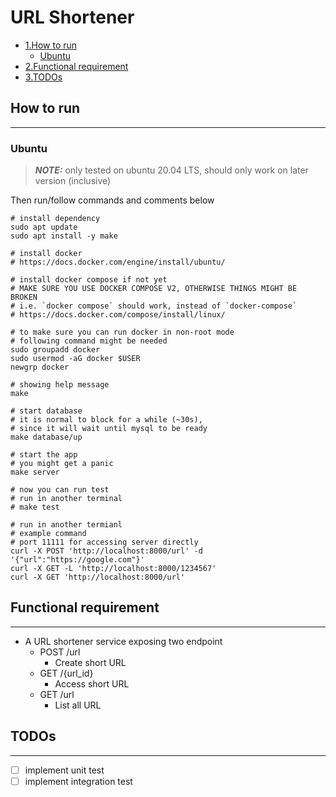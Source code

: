 # URL Shortener

- [1.How to run](#how-to-run)
  - [Ubuntu](#ubuntu)
- [2.Functional requirement](#functional-requirement)
- [3.TODOs](#todos)

## How to run
------------
### Ubuntu
> **_NOTE:_** only tested on ubuntu 20.04 LTS, should only work on later version (inclusive)

Then run/follow commands and comments below
```
# install dependency
sudo apt update
sudo apt install -y make

# install docker
# https://docs.docker.com/engine/install/ubuntu/

# install docker compose if not yet
# MAKE SURE YOU USE DOCKER COMPOSE V2, OTHERWISE THINGS MIGHT BE BROKEN
# i.e. `docker compose` should work, instead of `docker-compose`
# https://docs.docker.com/compose/install/linux/

# to make sure you can run docker in non-root mode
# following command might be needed
sudo groupadd docker
sudo usermod -aG docker $USER
newgrp docker

# showing help message
make

# start database
# it is normal to block for a while (~30s),
# since it will wait until mysql to be ready
make database/up

# start the app
# you might get a panic
make server

# now you can run test
# run in another terminal
# make test

# run in another termianl
# example command
# port 11111 for accessing server directly
curl -X POST 'http://localhost:8000/url' -d '{"url":"https://google.com"}'  
curl -X GET -L 'http://localhost:8000/1234567'
curl -X GET 'http://localhost:8000/url'
``` 


## Functional requirement
-------------------------
 - A URL shortener service exposing two endpoint
   - POST /url
     - Create short URL
   - GET /{url_id}
     - Access short URL
   - GET /url
     - List all URL

## TODOs
--------
- [ ] implement unit test
- [ ] implement integration test
